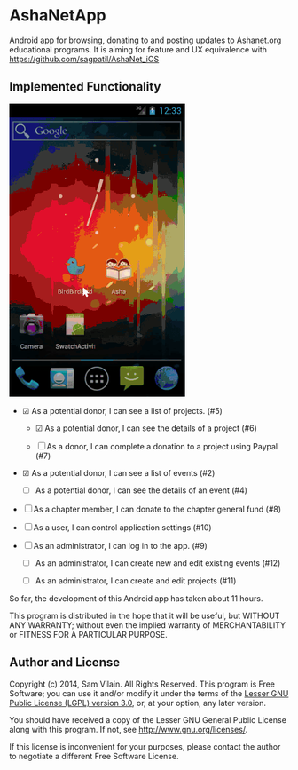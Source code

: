 # AshaNetApp

Android app for browsing, donating to and posting updates to
Ashanet.org educational programs.  It is aiming for feature and UX
equivalence with https://github.com/sagpatil/AshaNet_iOS

## Implemented Functionality

![Walk-through](demo.gif)

* ☑ As a potential donor, I can see a list of projects. (#5)

  * ☑ As a potential donor, I can see the details of a project (#6)

  * ☐ As a donor, I can complete a donation to a project using Paypal (#7)

* ☑ As a potential donor, I can see a list of events (#2)

  * ☐ As a potential donor, I can see the details of an event (#4)

* ☐ As a chapter member, I can donate to the chapter general fund (#8)

* ☐ As a user, I can control application settings (#10)

* ☐ As an administrator, I can log in to the app. (#9)

  * ☐ As an administrator, I can create new and edit existing events (#12)

  * ☐ As an administrator, I can create and edit projects (#11)

So far, the development of this Android app has taken about 11 hours.

This program is distributed in the hope that it will be useful,
but WITHOUT ANY WARRANTY; without even the implied warranty of
MERCHANTABILITY or FITNESS FOR A PARTICULAR PURPOSE.

## Author and License

Copyright (c) 2014, Sam Vilain.  All Rights Reserved.  This program is
Free Software; you can use it and/or modify it under the terms of the
[Lesser GNU Public License (LGPL) version 3.0](https://www.gnu.org/licenses/lgpl.html),
or, at your option, any later version.

You should have received a copy of the Lesser GNU General Public
License along with this program.  If not, see <http://www.gnu.org/licenses/>.

If this license is inconvenient for your purposes, please contact the
author to negotiate a different Free Software License.
